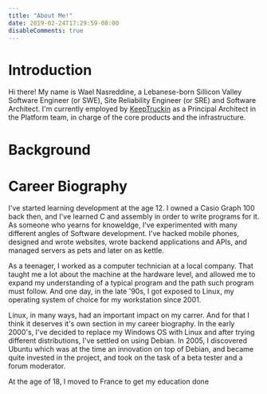 ```yaml
---
title: "About Me!"
date: 2019-02-24T17:29:59-08:00
disableComments: true
---
```


# Introduction

Hi there! My name is Wael Nasreddine, a Lebanese-born Sillicon Valley Software
Engineer (or SWE), Site Reliability Engineer (or SRE) and Software Architect.
I'm currently employed by [KeepTruckin](https://KeepTruckin.com) as a Principal
Architect in the Platform team, in charge of the core products and the
infrastructure.

# Background

# Career Biography

I've started learning development at the age 12. I owned a Casio Graph 100 back
then, and I've learned C and assembly in order to write programs for it. As
someone who yearns for knoweldge, I've experimented with many different angles
of Software development. I've hacked mobile phones, designed and wrote
websites, wrote backend applications and APIs, and managed servers as pets and
later on as kettle.

As a teenager, I worked as a computer technician at a local company. That
taught me a lot about the machine at the hardware level, and allowed me to
expand my understanding of a typical program and the path such program must
follow. And one day, in the late '90s, I got exposed to Linux, my operating
system of choice for my workstation since 2001.

Linux, in many ways, had an important impact on my carrer. And for that I think
it deserves it's own section in my career biography. In the early 2000's, I've
decided to replace my Windows OS with Linux and after trying different
distributions, I've settled on using Debian. In 2005, I discovered Ubuntu which
was at the time an innovation on top of Debian, and became quite invested in
the project, and took on the task of a beta tester and a forum moderator.

At the age of 18, I moved to France to get my education done
